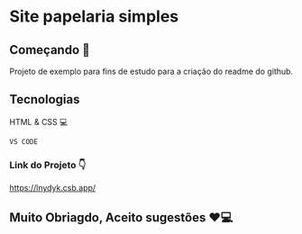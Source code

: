 # Site papelaria simples

## Começando 🚀

Projeto de exemplo para fins de estudo para a criação do readme do github. 

## Tecnologias

HTML & CSS 💻

```
VS CODE
```

### Link do Projeto 👇
https://lnydyk.csb.app/

## Muito Obriagdo, Aceito sugestões ❤️💻
